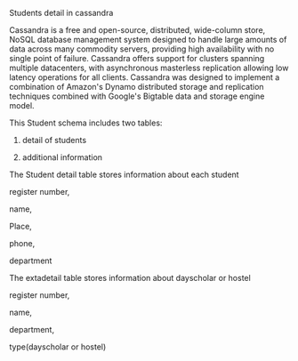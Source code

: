Students detail in cassandra

Cassandra is a free and open-source, distributed, wide-column store, NoSQL database management system designed to handle large amounts of data across many commodity servers, providing high availability with no single point of failure. Cassandra offers support for clusters spanning multiple datacenters, with asynchronous masterless replication allowing low latency operations for all clients. Cassandra was designed to implement a combination of Amazon's Dynamo distributed storage and replication techniques combined with Google's Bigtable data and storage engine model.

This Student schema includes two tables:

 1) detail of students 

 2) additional information 

The Student detail table stores information about each student

  register number,

  name,

  Place, 

  phone,

  department

The extadetail table stores information about dayscholar or hostel

  register number,

  name,  

  department,

  type(dayscholar or hostel)

